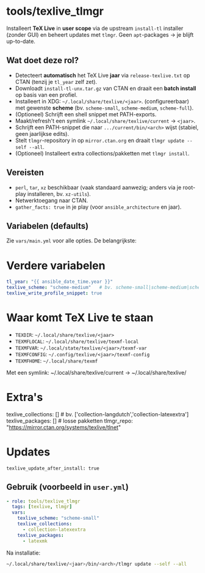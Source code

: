 # tools/texlive_tlmgr

Installeert **TeX Live** in **user scope** via de upstream `install-tl` installer (zonder GUI) en beheert updates met `tlmgr`.
Geen `apt`-packages → je blijft up-to-date.

## Wat doet deze rol?
- Detecteert **automatisch** het TeX Live **jaar** via `release-texlive.txt` op CTAN (tenzij je `tl_year` zelf zet).
- Downloadt `install-tl-unx.tar.gz` van CTAN en draait een **batch install** op basis van een profiel.
- Installeert in XDG: `~/.local/share/texlive/<jaar>`. (configureerbaar) met gewenste **scheme** (bv. `scheme-small`, `scheme-medium`, `scheme-full`).
- (Optioneel) Schrijft een shell snippet met PATH-exports.
- Maakt/refresh't een symlink `~/.local/share/texlive/current` → `<jaar>`.
- Schrijft een PATH-snippet die naar `.../current/bin/<arch>` wijst (stabiel, geen jaarlijkse edits).
- Stelt `tlmgr`-repository in op `mirror.ctan.org` en draait `tlmgr update --self --all`.
- (Optioneel) Installeert extra collections/pakketten met `tlmgr install`.

## Vereisten
- `perl`, `tar`, `xz` beschikbaar (vaak standaard aanwezig; anders via je root-play installeren, bv. `xz-utils`).
- Netwerktoegang naar CTAN.
- `gather_facts: true` in je play (voor `ansible_architecture` en jaar).

## Variabelen (defaults)
Zie `vars/main.yml` voor alle opties. De belangrijkste:

# Verdere variabelen
```yaml
tl_year: "{{ ansible_date_time.year }}"
texlive_scheme: "scheme-medium"   # bv. scheme-small|scheme-medium|scheme-full
texlive_write_profile_snippet: true
```

# Waar komt TeX Live te staan
- `TEXDIR`: `~/.local/share/texlive/<jaar>`
- `TEXMFLOCAL`: `~/.local/share/texlive/texmf-local`
- `TEXMFVAR`: `~/.local/state/texlive/<jaar>/texmf-var`
- `TEXMFCONFIG`: `~/.config/texlive/<jaar>/texmf-config`
- `TEXMFHOME`: `~/.local/share/texmf`


Met een symlink: ~/.local/share/texlive/current → ~/.local/share/texlive/<jaar>


# Extra's
texlive_collections: []           # bv. ['collection-langdutch','collection-latexextra']
texlive_packages: []              # losse pakketten
tlmgr_repo: "https://mirror.ctan.org/systems/texlive/tlnet"

# Updates
```
texlive_update_after_install: true
```

## Gebruik (voorbeeld in `user.yml`)
```yaml
- role: tools/texlive_tlmgr
  tags: [texlive, tlmgr]
  vars:
    texlive_scheme: "scheme-small"
    texlive_collections:
      - collection-latexextra
    texlive_packages:
      - latexmk
```

Na installatie:
```bash
~/.local/share/texlive/<jaar>/bin/<arch>/tlmgr update --self --all
```

